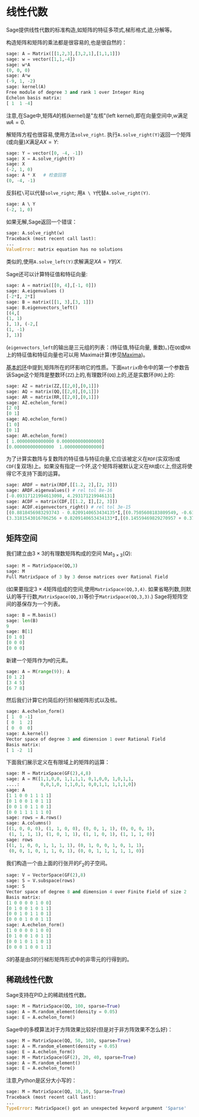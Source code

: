 # 线性代数


Sage提供线性代数的标准构造,如矩阵的特征多项式,梯形格式,迹,分解等。

构造矩阵和矩阵的乘法都是很容易的,也是很自然的：
```py
sage: A = Matrix([[1,2,3],[3,2,1],[1,1,1]])
sage: w = vector([1,1,-4])
sage: w*A
(0, 0, 0)
sage: A*w
(-9, 1, -2)
sage: kernel(A)
Free module of degree 3 and rank 1 over Integer Ring
Echelon basis matrix:
[ 1  1 -4]
```


注意,在Sage中,矩阵$A$的核(kernel)是"左核"(left kernel),即在向量空间中,$w$满足$wA=0$.

解矩阵方程也很容易,使用方法`solve_right`. 执行`A.solve_right(Y)`返回一个矩阵(或向量)$X$满足$AX=Y$:
```py
sage: Y = vector([0, -4, -1])
sage: X = A.solve_right(Y)
sage: X
(-2, 1, 0)
sage: A * X   # 检查回答
(0, -4, -1)
```


反斜杠`\`可以代替`solve_right`; 用`A \ Y`代替`A.solve_right(Y)`.
```py
sage: A \ Y
(-2, 1, 0)
```


如果无解,Sage返回一个错误：
```py
sage: A.solve_right(w)
Traceback (most recent call last):
...
ValueError: matrix equation has no solutions
```


类似的,使用`A.solve_left(Y)`求解满足$XA=Y$的$X$.

Sage还可以计算特征值和特征向量:
```py
sage: A = matrix([[0, 4],[-1, 0]])
sage: A.eigenvalues ()
[-2*I, 2*I]
sage: B = matrix([[1, 3],[3, 1]])
sage: B.eigenvectors_left()
[(4,[
(1, 1)
], 1), (-2,[
(1, -1)
], 1)]

```

(`eigenvectors_left`的输出是三元组的列表：(特征值,特征向量, 重数)。)在`QQ`或`RR`上的特征值和特征向量也可以用 Maxima计算(参见[Maxima](../CH04/04.4_Maxima.md))。

[基本的环](02.7_Basic_Rings.md)中提到,矩阵所在的环影响它的性质。下面`matrix`命令中的第一个参数告诉Sage这个矩阵是整数环(`ZZ`)上的,有理数环(`QQ`)上的,还是实数环(`RR`)上的:
```py
sage: AZ = matrix(ZZ,[[2,0],[0,1]])
sage: AQ = matrix(QQ,[[2,0],[0,1]])
sage: AR = matrix(RR,[[2,0],[0,1]])
sage: AZ.echelon_form()
[2 0]
[0 1]
sage: AQ.echelon_form()
[1 0]
[0 1]
sage: AR.echelon_form()
[ 1.00000000000000 0.000000000000000]
[0.000000000000000  1.00000000000000]
```

为了计算实数阵与复数阵的特征值与特征向量,它应该被定义在`RDF`(实双场)或`CDF`(复双场)上。如果没有指定一个环,这个矩阵将被默认定义在`RR`或`CC`上,但这将使得它不支持下面的运算。
```py
sage: ARDF = matrix(RDF,[[1.2, 2],[2, 3]])
sage: ARDF.eigenvalues() # rel tol 8e-16
[-0.09317121994613098, 4.293171219946131]
sage: ACDF = matrix(CDF,[[1.2, I],[2, 3]])
sage: ACDF.eigenvectors_right() # rel tol 3e-15
[(0.8818456983293743 - 0.8209140653434135*I,[(0.7505608183809549, -0.616145932704589 + 0.2387941530333261*I)], 1),
(3.3181543016706256 + 0.8209140653434133*I,[(0.14559469829270957 + 0.3756690858502104*I, 0.9152458258662108)], 1)]
```
## 矩阵空间


我们建立由$3\times 3$的有理数矩阵构成的空间
$\text{Mat}_{3\times 3}(Q)$:
```py
sage: M = MatrixSpace(QQ,3)
sage: M
Full MatrixSpace of 3 by 3 dense matrices over Rational Field
```


(如果要指定$3\times 4$矩阵组成的空间,使用`MatrixSpace(QQ,3,4)`. 如果省略列数,则默认的等于行数,`MatrixSpace(QQ,3)`等价于`MatrixSpace(QQ,3,3)`.)
Sage将矩阵空间的基保存为一个列表。
```py
sage: B = M.basis()
sage: len(B)
9
sage: B[1]
[0 1 0]
[0 0 0]
[0 0 0]
```


新建一个矩阵作为`M`的元素。
```py
sage: A = M(range(9)); A
[0 1 2]
[3 4 5]
[6 7 8]
```


然后我们计算它约简后的行阶梯矩阵形式以及核。
```py
sage: A.echelon_form()
[ 1  0 -1]
[ 0  1  2]
[ 0  0  0]
sage: A.kernel()
Vector space of degree 3 and dimension 1 over Rational Field
Basis matrix:
[ 1 -2  1]
```


下面我们展示定义在有限域上的矩阵的运算：
```py
sage: M = MatrixSpace(GF(2),4,8)
sage: A = M([1,1,0,0, 1,1,1,1, 0,1,0,0, 1,0,1,1, 
....:        0,0,1,0, 1,1,0,1, 0,0,1,1, 1,1,1,0])
sage: A
[1 1 0 0 1 1 1 1]
[0 1 0 0 1 0 1 1]
[0 0 1 0 1 1 0 1]
[0 0 1 1 1 1 1 0]
sage: rows = A.rows()
sage: A.columns()
[(1, 0, 0, 0), (1, 1, 0, 0), (0, 0, 1, 1), (0, 0, 0, 1), 
 (1, 1, 1, 1), (1, 0, 1, 1), (1, 1, 0, 1), (1, 1, 1, 0)]
sage: rows
[(1, 1, 0, 0, 1, 1, 1, 1), (0, 1, 0, 0, 1, 0, 1, 1), 
 (0, 0, 1, 0, 1, 1, 0, 1), (0, 0, 1, 1, 1, 1, 1, 0)]
```


我们构造一个由上面的行张开的$F_{2}$的子空间。
```py
sage: V = VectorSpace(GF(2),8)
sage: S = V.subspace(rows)
sage: S
Vector space of degree 8 and dimension 4 over Finite Field of size 2
Basis matrix:
[1 0 0 0 0 1 0 0]
[0 1 0 0 1 0 1 1]
[0 0 1 0 1 1 0 1]
[0 0 0 1 0 0 1 1]
sage: A.echelon_form()
[1 0 0 0 0 1 0 0]
[0 1 0 0 1 0 1 1]
[0 0 1 0 1 1 0 1]
[0 0 0 1 0 0 1 1]
```


$S$的基是由$S$的行梯形矩阵形式中的非零元的行得到的。

## 稀疏线性代数

Sage支持在PID上的稀疏线性代数。
```py
sage: M = MatrixSpace(QQ, 100, sparse=True)
sage: A = M.random_element(density = 0.05)
sage: E = A.echelon_form()
```

Sage中的多模算法对于方阵效果比较好(但是对于非方阵效果不怎么好)：
```py
sage: M = MatrixSpace(QQ, 50, 100, sparse=True)
sage: A = M.random_element(density = 0.05)
sage: E = A.echelon_form()                  
sage: M = MatrixSpace(GF(2), 20, 40, sparse=True)
sage: A = M.random_element()
sage: E = A.echelon_form()
```


注意,Python是区分大小写的：
```py
sage: M = MatrixSpace(QQ, 10,10, Sparse=True)
Traceback (most recent call last):
...
TypeError: MatrixSpace() got an unexpected keyword argument 'Sparse'
```

